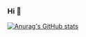 ### Hi 👋

[![Anurag's GitHub stats](https://github-readme-stats.vercel.app/api?username=LuckyCatL&show_icons=true&theme=merko)](https://github.com/anuraghazra/github-readme-stats)
<!--
**LuckyCatL/LuckyCatL** is a ✨ _special_ ✨ repository because its `README.md` (this file) appears on your GitHub profile.

Here are some ideas to get you started:

- 🔭 I’m currently working on ...
- 🌱 I’m currently learning ...
- 👯 I’m looking to collaborate on ...
- 🤔 I’m looking for help with ...
- 💬 Ask me about ...
- 📫 How to reach me: ...
- 😄 Pronouns: ...
- ⚡ Fun fact: ...
-->
